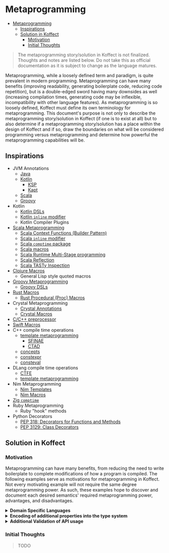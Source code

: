 # Metaprogramming

<!-- TOC -->
* [Metaprogramming](#metaprogramming)
  * [Inspirations](#inspirations)
  * [Solution in Koffect](#solution-in-koffect)
    * [Motivation](#motivation)
    * [Initial Thoughts](#initial-thoughts)
<!-- TOC -->

> The metaprogramming story/solution in Koffect is not finalized. Thoughts and notes are listed below.
> Do not take this as official documentation as it is subject to change as the language matures.

Metaprogramming, while a loosely defined term and paradigm, is quite prevalent in modern programming. Metaprogramming can
have many benefits (improving readability, generating boilerplate code, reducing code repetition), but is a double-edged
sword having many downsides as well (increasing compilation times, generating code may be inflexible, incompatibility with
other language features). As metaprogramming is so loosely defined, Koffect must define its own terminology for metaprogramming.
This document's purpose is not only to describe the metaprogramming story/solution in Koffect (if one is to exist at all)
but to also determine if a metaprogramming story/solution has a place within the design of Koffect and if so, draw the 
boundaries on what will be considered programming versus metaprogramming and determine how powerful the metaprogramming
capabilities will be.

## Inspirations

- JVM Annotations
  - [Java](https://docs.oracle.com/javase/tutorial/java/annotations/)
  - [Kotlin](https://kotlinlang.org/docs/annotations.html)
    - [KSP](https://kotlinlang.org/docs/ksp-overview.html)
    - [Kapt](https://kotlinlang.org/docs/kapt.html)
  - [Scala](https://docs.scala-lang.org/tour/annotations.html)
  - [Groovy](https://groovy-lang.org/objectorientation.html#_annotations)
- Kotlin
  - [Kotlin DSLs](https://kotlinlang.org/docs/type-safe-builders.html) 
  - [Kotlin `inline` modifier](https://kotlinlang.org/docs/inline-functions.html)
  - Kotlin Compiler Plugins
- [Scala Metaprogramming](https://docs.scala-lang.org/scala3/reference/metaprogramming/)
  - [Scala Context Functions (Builder Pattern)](https://docs.scala-lang.org/scala3/reference/contextual/context-functions.html#example-builder-pattern-1)  
  - [Scala `inline` modifier](https://docs.scala-lang.org/scala3/reference/metaprogramming/inline.html)
  - [Scala `comptime` package](https://docs.scala-lang.org/scala3/reference/metaprogramming/compiletime-ops.html)
  - [Scala macros](https://docs.scala-lang.org/scala3/reference/metaprogramming/macros.html)
  - [Scala Runtime Multi-Stage programming](https://docs.scala-lang.org/scala3/reference/metaprogramming/staging.html)
  - [Scala Reflection](https://docs.scala-lang.org/scala3/reference/metaprogramming/reflection.html)
  - [Scala TASTy Inspection](https://docs.scala-lang.org/scala3/reference/metaprogramming/tasty-inspect.html)
- [Clojure Macros](https://clojure-doc.org/articles/language/macros/)
  - General Lisp style quoted macros
- [Groovy Metaprogramming](https://groovy-lang.org/metaprogramming.html)
  - [Groovy DSLs](https://docs.groovy-lang.org/docs/latest/html/documentation/core-domain-specific-languages.html)
- [Rust Macros](https://doc.rust-lang.org/book/ch19-06-macros.html)
  - [Rust Procedural (Proc) Macros](https://doc.rust-lang.org/reference/procedural-macros.html)
- Crystal Metaprogramming
  - [Crystal Annotations](https://crystal-lang.org/reference/1.12/syntax_and_semantics/annotations/index.html)
  - [Crystal Macros](https://crystal-lang.org/reference/1.12/syntax_and_semantics/macros/index.html)
- [C/C++ preprocessor](https://en.cppreference.com/w/cpp/preprocessor)
- [Swift Macros](https://docs.swift.org/swift-book/documentation/the-swift-programming-language/macros/)
- C++ compile time operations
  - [template metaprogramming](https://en.cppreference.com/w/cpp/language/templates)
    - [SFINAE](https://en.cppreference.com/w/cpp/language/sfinae)
    - [CTAD](https://en.cppreference.com/w/cpp/language/class_template_argument_deduction)
  - [concepts](https://en.cppreference.com/w/cpp/language/constraints)
  - [constexpr](https://en.cppreference.com/w/cpp/language/constexpr)
  - [consteval](https://en.cppreference.com/w/cpp/language/consteval)
- DLang compile time operations
  - [CTFE](https://tour.dlang.org/tour/en/gems/compile-time-function-evaluation-ctfe)
  - [template metaprogramming](https://tour.dlang.org/tour/en/gems/template-meta-programming)
- Nim Metaprogramming
  - [Nim Templates](https://nim-lang.org/docs/tut2.html#templates)
  - [Nim Macros](https://nim-lang.org/docs/macros.html)
- [Zig `comptime`](https://ziglang.org/documentation/master/#comptime)
- Ruby Metaprogramming
  - Ruby "hook" methods
- Python Decorators
  - [PEP 318: Decorators for Functions and Methods](https://peps.python.org/pep-0318/)
  - [PEP 3129: Class Decorators](https://peps.python.org/pep-3129/)

## Solution in Koffect

### Motivation

Metaprogramming can have many benefits, from reducing the need to write boilerplate to complete modifications of how a
program is compiled. The following examples serve as motivations for metaprogramming in Koffect. Not every motivating 
example will not require the same degree metaprogramming power. As such, these examples hope to discover and document each
desired semantics' required metaprogramming power, advantages, and disadvantages. 

<details>
<summary><b>Domain Specific Languages</b></summary>

> TODO

</details>

<details>
<summary><b>Encoding of additional properties into the type system</b></summary>

Encoding additional properties into the type system does not necessarily entail metaprogramming. Metadata on types can
be encoded simply with marker interfaces (such as Java's [`RandomAccess`](https://docs.oracle.com/javase/8/docs/api/java/util/RandomAccess.html)
interface). However, this is simply additional information about a type (hence the name metadata). Additional properties
is a step further than just information, it is also the encoding of an (additional) API onto a type or family of types
that can then be utilized by the developer. 

A prime example of an additional property that also exposes an API is [commutativity](https://en.wikipedia.org/wiki/Commutative_property).
For an arbitrary function `foo` of type `(A, B) -> C`, the only way to invoke the function is `foo(someA, someB)`, however, 
in some cases of `foo` and cases of `A`, `B`, and `C`, `foo(someA, someB) == foo(someB, someA)` and so an equivalently
valid overload for `foo` is `(B, A) -> C`. Under the commutativity property, a singular function can be called with a multitude
of differing argument orders. An example function would be numerical addition. Let `foo = +` and `A == B == C`, then the
operation `someA + someB == someC == someB + someA` is trivially solvable (definition of `+` on integers). For when `A != B`
but `A == C || B == C`, this case can also be trivially solvable with a more robust type of `C = Dominating of A or B` 
(definition of `+` on integers with implicit widening semantics, such that `i32 + i64` will implicitly be dominated by
`i64` and therefore implicitly widened).

If the property of commutativity is encoded into the type system, the compiler may be able to better inform overload
resolution to more performant versions of functions. A prime example of this is already seen in C++: [`std::reduce`](https://en.cppreference.com/w/cpp/algorithm/reduce)
versus [`std::accumulate`](https://en.cppreference.com/w/cpp/algorithm/accumulate). Both `reduce` and `accumulate` perform
the same operation, a `fold`, however, the difference between the two functions is the assumptions made about binary operation
performed. `reduce` requires the binary operation to be *associative* and *commutative* due to the possibility of the order
of operations being rearranged. This allows for `reduce` to be able to be trivially parallelizable and as such this is
reflected in the API of both functions: `reduce` may accept an execution policy while `accumulate` may not.

While C++ leaves this property of commutativity to be an implicit contract of the `reduce` function which if not followed
leads to undefined behavior, said property could be promoted to a contextual declaration in Koffect. Furthermore, C++
leaves the definition of the binary operation to be restricted to the first case discussed above (where the parameter and
return types must be constructively equivalent, meaning they are either equivalent or implicitly convertible). To allow
for Koffect to handle both cases discussed above, this proposed metaprogramming solution would be when a function `foo` 
is marked with `context(Commutative)` (for example) with the type signature of `(A, B) -> C`, an equivalent overload is
generated with the signature `(B, A) -> C` which essentially just flip the order of the operands to call to the first
definition of `foo` (if `A == B` in the type signature, then secondary overload is unnecessary). In practice, this would 
look like the following:

> The following code example is not final. The syntax may change as it is highly dependent on the design of "metacontext"s

```kotlin
context(Commutative)
fun intAddDouble(int: Int, double: Double): Double = int.toDouble() + double

// the following function signature would be "generated"
context(Commutative)
fun intAddDouble(double: Double, int: Int): Double = intAddDouble(int, double)
```

The above function `intAddDouble` is of type `(Int, Double) -> Double` and has been marked with `context(Commutative)`. 
This means that the definition of `intAddDouble` is a commutative operation and therefore is also of type `(Double, Int) -> 
Double`. The second definition, `(Double, Int) -> Double`, will now be synthesized by the compiler to make calls to it
valid which will simply flip the order of the arguments to rely on the original definition of `intAddDouble` (this synthesized
definition could be marked as inline/tailcall to remove the need for an additional call frame to be added to the stack).

The above example outlines the usage and benefits from being to encode commutativity into the type system. This can be
generalized to any property, allowing for resolution to choose more performant algorithms with more knowledge about the
arguments and the context in which function is operating in without limiting the API in which it can be applied on.
Furthermore, it can further encode correctness into the type system without hindrance to the API. However, nothing is for
free. The above example reuses context declarations as its magic "point of entry" and may make context declarations a loaded
concept as they are for both regular contexts and "metacontexts". "Metacontext"s by definition are also a context, so this
follows logical sense that both utilize the same mechanisms, however, it may lead to developer frustration as it is not
understood how or why the magic happens (most likely causing build failures or undesired behavior).

> The current design around "metacontext"s does not have any identifiable markers differentiating a normal context from
> a "metacontext" without prior knowledge. Idealistically, documentation and proper naming of a "metacontext" would fill
> this gap, though this is once again idealistic. Perhaps some sort of marker sigill could be utilized akin to `@` in 
> Java/Kotlin annotations or Python decorators. Further deliberation is required.

To achieve the desired usage of the above example, context declarations would now also effectively act as markers akin to
annotations/decorators from other languages. Furthermore, some form of processing of source code is now tied to context
declaration. This processing can have varying levels of power. Three main tiers of power stand out currently are:
- Python decorators (the lowest tier): Decorators are simply functions which return new functions/classes. At its simplest,
decorator functions are simply wrappers around the function which they decorate, allowing for injection of behavior such
as logging or argument validation. More complex decorators can be created, as seen with decorators such as `@dataclass`
which allow for introspection into a class object and creation of a new class, with additional methods and behavior.
  - Pros: 
    - simplistic: they are just HOFs
  - Cons: 
    - decorators may be too simplistic: to create decorators which do more than just simple behavior injection, the code 
can become quite complex
- Ruby "hook" methods (the middle tier): "Hook" methods are functions which are executed on an event. Ruby's dynamic and
open nature allows these "hook" methods to perform a wide variety of actions, from simply executing logging logic to complete
modification of a class/function/object and its properties. Such "hook" methods like `method_missing`, which is called when a
method on an object is not found, and `included`/`extended`, which are called when a module is `include`d/`extend`ed.
  - Pros: 
    - no magic at usage: just implement a "hook" method corresponding to event and the usage will look the same
    - defined per type: no validation that it is being used on the correct type is needed
  - Cons: 
    - reserving method names\[1\]: essentially introduces soft keywords
    - spooky action from a distance: familiarity with each "hook" method required as there is no indication at usage which 
requires a consumer to know that said type defines a "hook" method
- Additional Build Step (the highest tier): An additional build step can come in many forms. Preprocessor macros, annotation
processing, compiler plugins, and more. It can range from simple textual replacement to full source code analysis, generation,
and modification. 
  - Pros: 
    - power: being an additional build step, the level of magic is choose-able. analysis can be performed to remove the
need for markers at usage. additional code can be generated. existing code can be modified. anything is possible.
  - Cons: 
    - additional build step: this may lead to an increase in build times, as any analysis, generation, or modification may
take place which the additional step is running

> \[1\]: Crystal also has the notion of "hook methods", however, they are defined as "hook" macros. This somewhat alleviates
> the downside of "hook" methods being reserved as macros as less commonly part of a public facing API and once again allow
> for the "hook" method's name to be used as a method.

> Given these three tiers of power, the desired usage of the above example can most likely be achieved with all three tiers.
> Each tier of power has its own tradeoffs and for reasons stated below, the most likely candidate for implementing this 
> type of metaprogramming in Koffect, as of writing, will be through an additional build step, ideally through compiler 
> plugins.

> TODO: how to implement said "metacontext"s (currently a black box)

</details>

<details>
<summary><b>Additional Validation of API usage</b></summary>

> TODO

</details>

### Initial Thoughts

> TODO